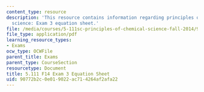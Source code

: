 ```yaml
---
content_type: resource
description: 'This resource contains information regarding principles of chemical
  science: Exam 3 equation sheet.'
file: /media/courses/5-111sc-principles-of-chemical-science-fall-2014/90772b2c0e019022ac714264af2afa22_MIT5_111F14_Exam3EquSheet.pdf
file_type: application/pdf
learning_resource_types:
- Exams
ocw_type: OCWFile
parent_title: Exams
parent_type: CourseSection
resourcetype: Document
title: 5.111 F14 Exam 3 Equation Sheet
uid: 90772b2c-0e01-9022-ac71-4264af2afa22
---
```


